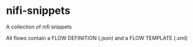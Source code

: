 # nifi-snippets
A collection of nifi snippets

All flows contain a FLOW DEFINITION (.json) and a FLOW TEMPLATE (.xml)
